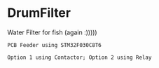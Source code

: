 # DrumFilter
Water Filter for fish (again :)))))

    PCB Feeder using STM32F030C8T6

    Option 1 using Contactor; Option 2 using Relay

